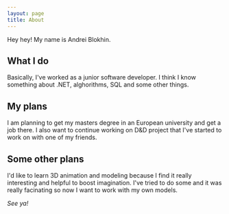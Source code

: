 ```yaml
---
layout: page
title: About
---
```


Hey hey! My name is Andrei Blokhin.

## What I do

Basically, I've worked as a junior software developer. I think I know something about .NET, alghorithms, SQL and some other things.


## My plans

I am planning to get my masters degree in an European university and get a job there. I also want to continue working on D&D project that I've started to work on with one of my friends.

## Some other plans

I'd like to learn 3D animation and modeling because I find it really interesting and helpful to boost imagination. I've tried to do some and it was really facinating so now I want to work with my own models.

_See ya!_
